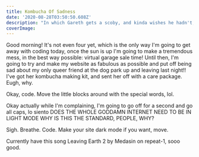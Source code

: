```yaml
---
title: Kombucha Of Sadness
date: '2020-08-28T03:50:50.608Z'
description: "In which Gareth gets a scoby, and kinda wishes he hadn't, but there you have it."
coverImage:
---
```


Good morning! It's not even four yet, which is the only way I'm going to get away with coding today, once the sun is up I'm going to make a tremendous mess, in the best way possible: virtual garage sale time! Until then, I'm going to try and make my website as fabulous as possible and put off being sad about my only queer friend at the dog park up and leaving last night!! I've got her kombucha making kit, and sent her off with a care package. Eugh, why.

Okay, code. Move the little blocks around with the special words, lol.

Okay actually while I'm complaining, I'm going to go off for a second and go all caps, lo siento DOES THE WHOLE GODDAMN INTERNET NEED TO BE IN LIGHT MODE WHY IS THIS THE STANDARD, PEOPLE, WHY?

Sigh. Breathe. Code. Make your site dark mode if you want, move.

Currently have this song Leaving Earth 2 by Medasin on repeat-1, sooo good.
